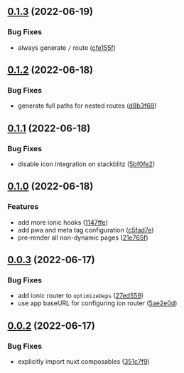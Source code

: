 

## [0.1.3](https://github.com/danielroe/nuxt-ionic/compare/0.1.2...0.1.3) (2022-06-19)


### Bug Fixes

* always generate `/` route ([cfe155f](https://github.com/danielroe/nuxt-ionic/commit/cfe155f7dc63e06aa792fbe17088981ce21969a4))

## [0.1.2](https://github.com/danielroe/nuxt-ionic/compare/0.1.1...0.1.2) (2022-06-18)


### Bug Fixes

* generate full paths for nested routes ([d8b3f68](https://github.com/danielroe/nuxt-ionic/commit/d8b3f6806a37acf11ac7ba6cced7782ebd68a22e))

## [0.1.1](https://github.com/danielroe/nuxt-ionic/compare/0.1.0...0.1.1) (2022-06-18)


### Bug Fixes

* disable icon integration on stackblitz ([5bf0fe2](https://github.com/danielroe/nuxt-ionic/commit/5bf0fe2546055531a6988413140980901884eb3e))

## [0.1.0](https://github.com/danielroe/nuxt-ionic/compare/0.0.3...0.1.0) (2022-06-18)


### Features

* add more ionic hooks ([1147ffe](https://github.com/danielroe/nuxt-ionic/commit/1147ffe4f62035a6bf0ffaf313151c4c49221bbe))
* add pwa and meta tag configuration ([c5fad7e](https://github.com/danielroe/nuxt-ionic/commit/c5fad7ea06092d82e27f38f33bce3c54c52fc15b))
* pre-render all non-dynamic pages ([21e765f](https://github.com/danielroe/nuxt-ionic/commit/21e765f17fcba8fd0129efe1f80cadf51bfbd214))

## [0.0.3](https://github.com/danielroe/nuxt-ionic/compare/0.0.2...0.0.3) (2022-06-17)


### Bug Fixes

* add ionic router to `optimizeDeps` ([27ed559](https://github.com/danielroe/nuxt-ionic/commit/27ed55944fea65bfdfd8e0edcb3f87351f9c39b5))
* use app baseURL for configuring ion router ([5ae2e0d](https://github.com/danielroe/nuxt-ionic/commit/5ae2e0d186a58a377248ef0f7accb8eecd4ca9bd))

## [0.0.2](https://github.com/danielroe/nuxt-ionic/compare/0.0.1...0.0.2) (2022-06-17)


### Bug Fixes

* explicitly import nuxt composables ([351c7f9](https://github.com/danielroe/nuxt-ionic/commit/351c7f9ca34e12a11d9f98530bec53ce317fd267))
